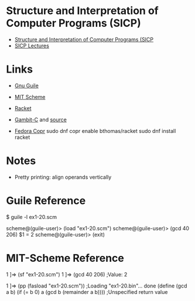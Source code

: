 

# Structure and Interpretation of Computer Programs (SICP)
- [Structure and Interpretation of Computer Programs (SICP](https://mitpress.mit.edu/sicp/full-text/book/book.html)
- [SICP Lectures](https://groups.csail.mit.edu/mac/classes/6.001/abelson-sussman-lectures/)

# Links
- [Gnu Guile](https://www.gnu.org/software/guile/)
- [MIT Scheme](https://www.gnu.org/software/mit-scheme/)
- [Racket](http://racket-lang.org/)
- [Gambit-C](http://gambitscheme.org/) and [source](https://github.com/gambit/gambit)


- [Fedora Copr](https://copr.fedorainfracloud.org/coprs/bthomas/racket/)
    sudo dnf copr enable bthomas/racket
    sudo dnf install racket


# Notes
- Pretty printing: align operands vertically


# Guile Reference
$ guile -l ex1-20.scm

scheme@(guile-user)> (load "ex1-20.scm")
scheme@(guile-user)> (gcd 40 206)
$1 = 2
scheme@(guile-user)> (exit)

# MIT-Scheme Reference
1 ]=> (sf "ex1-20.scm")
1 ]=> (gcd 40 206)
;Value: 2

1 ]=> (pp (fasload "ex1-20.scm"))
;Loading "ex1-20.bin"... done
(define (gcd a b) (if (= b 0) a (gcd b (remainder a b))))
;Unspecified return value


